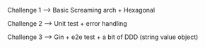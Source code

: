Challenge 1 --> Basic Screaming arch + Hexagonal

Challenge 2 --> Unit test + error handling

Challenge 3 --> Gin + e2e test + a bit of DDD (string value object)
